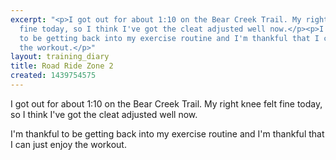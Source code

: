 ```yaml
---
excerpt: "<p>I got out for about 1:10 on the Bear Creek Trail. My right knee felt
  fine today, so I think I've got the cleat adjusted well now.</p><p>I'm thankful
  to be getting back into my exercise routine and I'm thankful that I can just enjoy
  the workout.</p>"
layout: training_diary
title: Road Ride Zone 2
created: 1439754575
---
```

<p>I got out for about 1:10 on the Bear Creek Trail. My right knee felt fine today, so I think I've got the cleat adjusted well now.</p><p>I'm thankful to be getting back into my exercise routine and I'm thankful that I can just enjoy the workout.</p>
